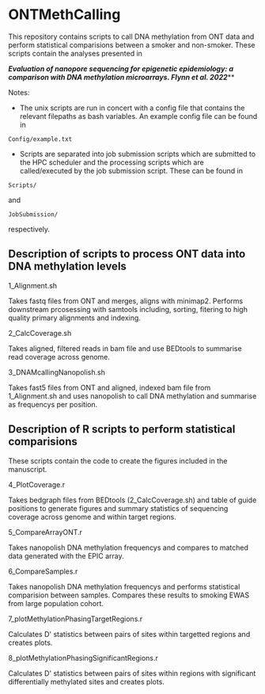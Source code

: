 # ONTMethCalling

This repository contains scripts to call DNA methylation from ONT data and  perform statistical comparisions between a smoker and non-smoker. These scripts contain the analyses presented in 

***Evaluation of nanopore sequencing for epigenetic epidemiology: a comparison with DNA methylation microarrays. Flynn et al. 2022*****

Notes:


- The unix scripts are run in concert with a config file that contains the relevant filepaths as bash  variables. An example config file can be found in 
```
Config/example.txt
```
- Scripts are separated into job submission scripts which are submitted to the HPC scheduler and the processing scripts which are called/executed by the job submission script. These can be found in 
```
Scripts/
```
and
```
JobSubmission/
```
respectively.

## Description of scripts to process ONT data into DNA methylation levels

1_Alignment.sh

Takes fastq files from  ONT and merges, aligns with minimap2. Performs downstream prcosessing with samtools including, sorting, fitering to high quality primary alignments and indexing. 

2_CalcCoverage.sh

Takes aligned, filtered reads in bam file and use BEDtools to summarise read coverage across genome.

3_DNAMcallingNanopolish.sh

Takes fast5 files from ONT and aligned, indexed bam file from 1_Alignment.sh and uses nanopolish to call DNA methylation  and summarise as frequencys per position. 

## Description of R scripts to perform statistical comparisions

These scripts contain the code to create the figures included in the manuscript.

4_PlotCoverage.r

Takes bedgraph files from BEDtools (2_CalcCoverage.sh) and table of guide positions to generate figures and summary statistics of sequencing coverage across genome and within target regions.  

5_CompareArrayONT.r

Takes nanopolish DNA methylation frequencys and compares to matched data generated with the EPIC array.

6_CompareSamples.r

Takes nanopolish DNA methylation frequencys and performs statistical comparision between samples. Compares these results to smoking EWAS from large population cohort. 

7_plotMethylationPhasingTargetRegions.r

Calculates D' statistics between pairs of sites within targetted regions and creates plots.

8_plotMethylationPhasingSignificantRegions.r

Calculates D' statistics between pairs of sites within regions with significant differentially methylated sites and creates plots.
